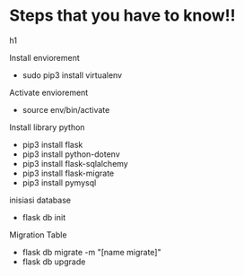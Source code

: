 <h1>Steps that you have to know!!</h1>h1

Install enviorement
- sudo pip3 install virtualenv

Activate enviorement
- source env/bin/activate

Install library python
- pip3 install flask
- pip3 install python-dotenv
- pip3 install flask-sqlalchemy
- pip3 install flask-migrate
- pip3 install pymysql

inisiasi database
- flask db init

Migration Table
- flask db migrate -m "[name migrate]"
- flask db upgrade
